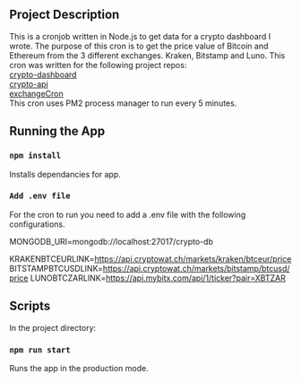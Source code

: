 ## Project Description

This is a cronjob written in Node.js to get data for a crypto dashboard I wrote. The purpose of this cron is to get the price value of Bitcoin and Ethereum from the 3 different exchanges. Kraken, Bitstamp and Luno. This cron was written for the following project repos:<br/>
[crypto-dashboard](https://github.com/EstianD/crypto-dashboard)<br/>
[crypto-api](https://github.com/EstianD/crypto-api)<br/> [exchangeCron](https://github.com/EstianD/exchange-cron-no-express)<br/>
This cron uses PM2 process manager to run every 5 minutes.

## Running the App

### `npm install`

Installs dependancies for app.

### `Add .env file`

For the cron to run you need to add a .env file with the following configurations.

MONGODB_URI=mongodb://localhost:27017/crypto-db

KRAKENBTCEURLINK=https://api.cryptowat.ch/markets/kraken/btceur/price
BITSTAMPBTCUSDLINK=https://api.cryptowat.ch/markets/bitstamp/btcusd/price
LUNOBTCZARLINK=https://api.mybitx.com/api/1/ticker?pair=XBTZAR

## Scripts

In the project directory:

### `npm run start`

Runs the app in the production mode.
